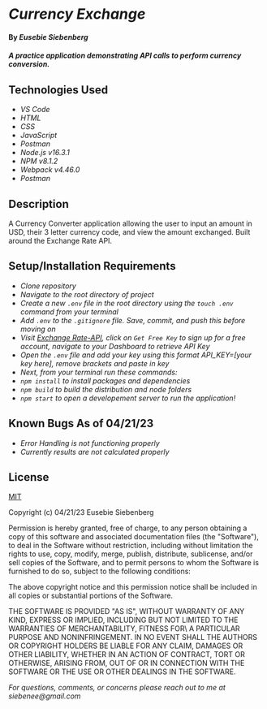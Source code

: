 # _Currency Exchange_

#### By _**Eusebie Siebenberg**_

#### _A practice application demonstrating API calls to perform currency conversion._

## Technologies Used

* _VS Code_
* _HTML_
* _CSS_
* _JavaScript_
* _Postman_
* _Node.js v16.3.1_
* _NPM v8.1.2_
* _Webpack v4.46.0_
* _Postman_

## Description

A Currency Converter application allowing the user to input an amount in USD, their 3 letter currency code, and view the amount exchanged. Built around the Exchange Rate API.

## Setup/Installation Requirements

* _Clone repository_
* _Navigate to the root directory of project_
* _Create a new ```.env``` file in the root directory using the ```touch .env``` command from your terminal_
* _Add ```.env``` to the ```.gitignore``` file. Save, commit, and push this before moving on_
* _Visit [Exchange Rate-API](https://www.exchangerate-api.com/), click on ```Get Free Key``` to sign up for a free account, navigate to your Dashboard to retrieve API Key_
* _Open the ```.env``` file and add your key using this format API_KEY=[your key here], remove brackets and paste in key_
* _Next, from your terminal run these commands:_
* _```npm install``` to install packages and dependencies_
* _```npm build``` to build the distribution and node folders_
* _```npm start``` to open a developement server to run the application!_




## Known Bugs As of 04/21/23

* _Error Handling is not functioning properly_
* _Currently results are not calculated properly_

## License

[MIT](https://opensource.org/license/mit/)

Copyright (c) 04/21/23 Eusebie Siebenberg

Permission is hereby granted, free of charge, to any person obtaining a copy of this software and associated documentation files (the "Software"), to deal
in the Software without restriction, including without limitation the rights to use, copy, modify, merge, publish, distribute, sublicense, and/or sell copies of the Software, and to permit persons to whom the Software is furnished to do so, subject to the following conditions: 

The above copyright notice and this permission notice shall be included in all copies or substantial portions of the Software.

THE SOFTWARE IS PROVIDED "AS IS", WITHOUT WARRANTY OF ANY KIND, EXPRESS OR IMPLIED, INCLUDING BUT NOT LIMITED TO THE WARRANTIES OF MERCHANTABILITY, FITNESS FOR\ A PARTICULAR PURPOSE AND NONINFRINGEMENT. IN NO EVENT SHALL THE AUTHORS OR COPYRIGHT HOLDERS BE LIABLE FOR ANY CLAIM, DAMAGES OR OTHER LIABILITY, WHETHER IN AN ACTION OF CONTRACT, TORT OR OTHERWISE, ARISING FROM, OUT OF OR IN CONNECTION WITH THE SOFTWARE OR THE USE OR OTHER DEALINGS IN THE SOFTWARE.

_For questions, comments, or concerns please reach out to me at siebenee@gmail.com_